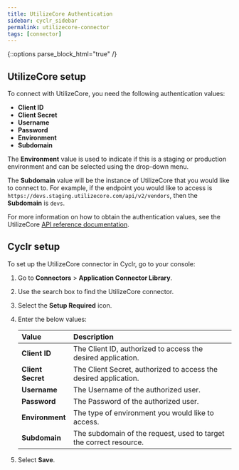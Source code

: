 ```yaml
---
title: UtilizeCore Authentication
sidebar: cyclr_sidebar
permalink: utilizecore-connector
tags: [connector]
---
```

{::options parse_block_html="true" /}
<section class="card">

## UtilizeCore setup


To connect with UtilizeCore, you need the following authentication values:
* **Client ID**
* **Client Secret**
* **Username**
* **Password**
* **Environment** 
* **Subdomain** 
   
The **Environment** value is used to indicate if this is a staging or production environment and can be selected using the drop-down menu.

The **Subdomain** value will be the instance of UtilizeCore that you would like to connect to. For example, if the endpoint you would like to access is `https://devs.staging.utilizecore.com/api/v2/vendors`, then the **Subdomain** is `devs`.

For more information on how to obtain the authentication values, see the UtilizeCore [API reference documentation](https://app.swaggerhub.com/apis-docs/utilizecore/utilizecore-mobile/2.0.0#/).

</section>
<section class="card">

## Cyclr setup

To set up the UtilizeCore connector in Cyclr, go to your console:

1. Go to **Connectors** > **Application Connector Library**.

2. Use the search box to find the UtilizeCore connector.

3. Select the **Setup Required** icon.

4. Enter the below values:

   | Value              | Description                                 |
   | :----------------- | :------------------------------------------ |
   | **Client ID** | The Client ID, authorized to access the desired application. |
   | **Client Secret**     | The Client Secret, authorized to access the desired application. |
   | **Username** | The Username of the authorized user.              |
   | **Password** | The Password of the authorized user. |
   | **Environment** | The type of environment you would like to access. |
   | **Subdomain** | The subdomain of the request, used to target the correct resource. |

7. Select **Save**.

</section>
